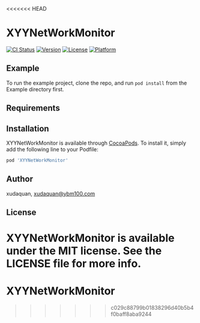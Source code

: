 <<<<<<< HEAD
# XYYNetWorkMonitor

[![CI Status](https://img.shields.io/travis/xudaquan/XYYNetWorkMonitor.svg?style=flat)](https://travis-ci.org/xudaquan/XYYNetWorkMonitor)
[![Version](https://img.shields.io/cocoapods/v/XYYNetWorkMonitor.svg?style=flat)](https://cocoapods.org/pods/XYYNetWorkMonitor)
[![License](https://img.shields.io/cocoapods/l/XYYNetWorkMonitor.svg?style=flat)](https://cocoapods.org/pods/XYYNetWorkMonitor)
[![Platform](https://img.shields.io/cocoapods/p/XYYNetWorkMonitor.svg?style=flat)](https://cocoapods.org/pods/XYYNetWorkMonitor)

## Example

To run the example project, clone the repo, and run `pod install` from the Example directory first.

## Requirements

## Installation

XYYNetWorkMonitor is available through [CocoaPods](https://cocoapods.org). To install
it, simply add the following line to your Podfile:

```ruby
pod 'XYYNetWorkMonitor'
```

## Author

xudaquan, xudaquan@ybm100.com

## License

XYYNetWorkMonitor is available under the MIT license. See the LICENSE file for more info.
=======
# XYYNetWorkMonitor
>>>>>>> c029c88799b01838296d40b5b4f0baff8aba9244

